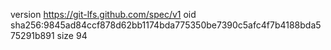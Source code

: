 version https://git-lfs.github.com/spec/v1
oid sha256:9845ad84ccf878d62bb1174bda775350be7390c5afc4f7b4188bda575291b891
size 94
